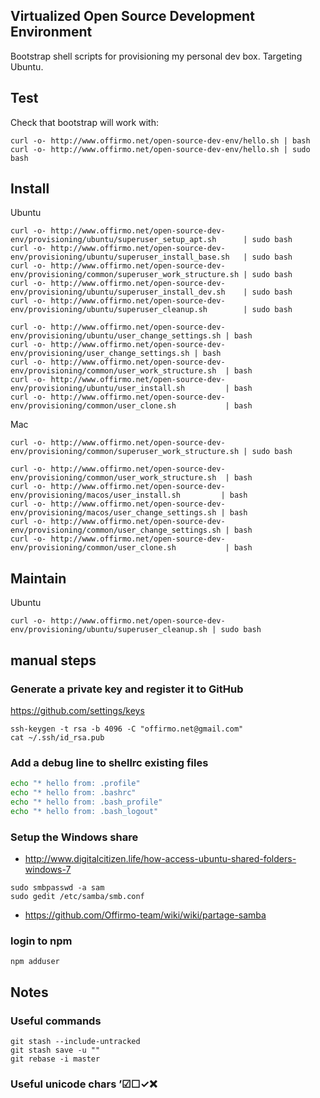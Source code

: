 ## Virtualized Open Source Development Environment

Bootstrap shell scripts for provisioning my personal dev box. Targeting Ubuntu.


## Test
Check that bootstrap will work with:
```
curl -o- http://www.offirmo.net/open-source-dev-env/hello.sh | bash
curl -o- http://www.offirmo.net/open-source-dev-env/hello.sh | sudo bash
```


## Install

Ubuntu

```
curl -o- http://www.offirmo.net/open-source-dev-env/provisioning/ubuntu/superuser_setup_apt.sh      | sudo bash
curl -o- http://www.offirmo.net/open-source-dev-env/provisioning/ubuntu/superuser_install_base.sh   | sudo bash
curl -o- http://www.offirmo.net/open-source-dev-env/provisioning/common/superuser_work_structure.sh | sudo bash
curl -o- http://www.offirmo.net/open-source-dev-env/provisioning/ubuntu/superuser_install_dev.sh    | sudo bash
curl -o- http://www.offirmo.net/open-source-dev-env/provisioning/ubuntu/superuser_cleanup.sh        | sudo bash

curl -o- http://www.offirmo.net/open-source-dev-env/provisioning/ubuntu/user_change_settings.sh | bash
curl -o- http://www.offirmo.net/open-source-dev-env/provisioning/user_change_settings.sh | bash
curl -o- http://www.offirmo.net/open-source-dev-env/provisioning/common/user_work_structure.sh  | bash
curl -o- http://www.offirmo.net/open-source-dev-env/provisioning/ubuntu/user_install.sh         | bash
curl -o- http://www.offirmo.net/open-source-dev-env/provisioning/common/user_clone.sh           | bash
```

Mac

```
curl -o- http://www.offirmo.net/open-source-dev-env/provisioning/common/superuser_work_structure.sh | sudo bash

curl -o- http://www.offirmo.net/open-source-dev-env/provisioning/common/user_work_structure.sh  | bash
curl -o- http://www.offirmo.net/open-source-dev-env/provisioning/macos/user_install.sh         | bash
curl -o- http://www.offirmo.net/open-source-dev-env/provisioning/macos/user_change_settings.sh | bash
curl -o- http://www.offirmo.net/open-source-dev-env/provisioning/common/user_change_settings.sh | bash
curl -o- http://www.offirmo.net/open-source-dev-env/provisioning/common/user_clone.sh           | bash
```


## Maintain

Ubuntu

```
curl -o- http://www.offirmo.net/open-source-dev-env/provisioning/ubuntu/superuser_cleanup.sh | sudo bash
```


## manual steps

### Generate a private key and register it to GitHub
https://github.com/settings/keys
```
ssh-keygen -t rsa -b 4096 -C "offirmo.net@gmail.com"
cat ~/.ssh/id_rsa.pub 
```

### Add a debug line to shellrc existing files
```bash
echo "* hello from: .profile"
echo "* hello from: .bashrc"
echo "* hello from: .bash_profile"
echo "* hello from: .bash_logout"
```

### Setup the Windows share
* http://www.digitalcitizen.life/how-access-ubuntu-shared-folders-windows-7
```
sudo smbpasswd -a sam
sudo gedit /etc/samba/smb.conf
```
* https://github.com/Offirmo-team/wiki/wiki/partage-samba

### login to npm
```
npm adduser
```


## Notes

### Useful commands
```
git stash --include-untracked
git stash save -u ""
git rebase -i master
```

### Useful unicode chars ’☑☐✓❌
